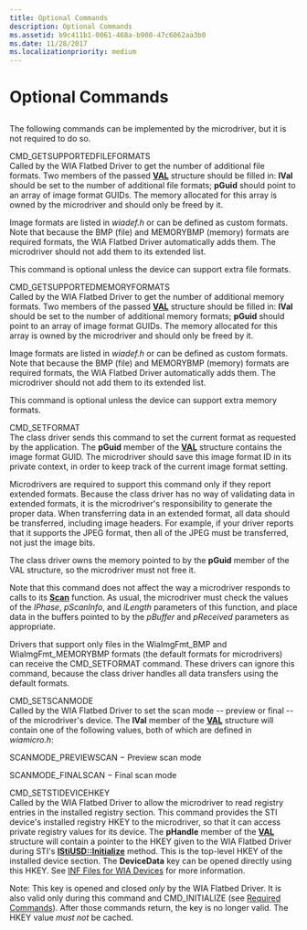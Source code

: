 ```yaml
---
title: Optional Commands
description: Optional Commands
ms.assetid: b9c411b1-0061-468a-b900-47c6062aa3b0
ms.date: 11/28/2017
ms.localizationpriority: medium
---
```


# Optional Commands


## <span id="ddk_optional_commands_si"></span><span id="DDK_OPTIONAL_COMMANDS_SI"></span>


The following commands can be implemented by the microdriver, but it is not required to do so.

<span id="CMD_GETSUPPORTEDFILEFORMATS"></span><span id="cmd_getsupportedfileformats"></span>CMD\_GETSUPPORTEDFILEFORMATS  
Called by the WIA Flatbed Driver to get the number of additional file formats. Two members of the passed [**VAL**](https://docs.microsoft.com/windows-hardware/drivers/ddi/content/wiamicro/ns-wiamicro-val) structure should be filled in: **lVal** should be set to the number of additional file formats; **pGuid** should point to an array of image format GUIDs. The memory allocated for this array is owned by the microdriver and should only be freed by it.

Image formats are listed in *wiadef.h* or can be defined as custom formats. Note that because the BMP (file) and MEMORYBMP (memory) formats are required formats, the WIA Flatbed Driver automatically adds them. The microdriver should not add them to its extended list.

This command is optional unless the device can support extra file formats.

<span id="CMD_GETSUPPORTEDMEMORYFORMATS"></span><span id="cmd_getsupportedmemoryformats"></span>CMD\_GETSUPPORTEDMEMORYFORMATS  
Called by the WIA Flatbed Driver to get the number of additional memory formats. Two members of the passed [**VAL**](https://docs.microsoft.com/windows-hardware/drivers/ddi/content/wiamicro/ns-wiamicro-val) structure should be filled in: **lVal** should be set to the number of additional memory formats; **pGuid** should point to an array of image format GUIDs. The memory allocated for this array is owned by the microdriver and should only be freed by it.

Image formats are listed in *wiadef.h* or can be defined as custom formats. Note that because the BMP (file) and MEMORYBMP (memory) formats are required formats, the WIA Flatbed Driver automatically adds them. The microdriver should not add them to its extended list.

This command is optional unless the device can support extra memory formats.

<span id="CMD_SETFORMAT"></span><span id="cmd_setformat"></span>CMD\_SETFORMAT  
The class driver sends this command to set the current format as requested by the application. The **pGuid** member of the [**VAL**](https://docs.microsoft.com/windows-hardware/drivers/ddi/content/wiamicro/ns-wiamicro-val) structure contains the image format GUID. The microdriver should save this image format ID in its private context, in order to keep track of the current image format setting.

Microdrivers are required to support this command only if they report extended formats. Because the class driver has no way of validating data in extended formats, it is the microdriver's responsibility to generate the proper data. When transferring data in an extended format, all data should be transferred, including image headers. For example, if your driver reports that it supports the JPEG format, then all of the JPEG must be transferred, not just the image bits.

The class driver owns the memory pointed to by the **pGuid** member of the VAL structure, so the microdriver must not free it.

Note that this command does not affect the way a microdriver responds to calls to its [**Scan**](https://docs.microsoft.com/windows-hardware/drivers/ddi/content/wiamicro/nf-wiamicro-scan) function. As usual, the microdriver must check the values of the *lPhase*, *pScanInfo*, and *lLength* parameters of this function, and place data in the buffers pointed to by the *pBuffer* and *pReceived* parameters as appropriate.

Drivers that support only files in the WiaImgFmt\_BMP and WiaImgFmt\_MEMORYBMP formats (the default formats for microdrivers) can receive the CMD\_SETFORMAT command. These drivers can ignore this command, because the class driver handles all data transfers using the default formats.

<span id="CMD_SETSCANMODE"></span><span id="cmd_setscanmode"></span>CMD\_SETSCANMODE  
Called by the WIA Flatbed Driver to set the scan mode -- preview or final -- of the microdriver's device. The **lVal** member of the [**VAL**](https://docs.microsoft.com/windows-hardware/drivers/ddi/content/wiamicro/ns-wiamicro-val) structure will contain one of the following values, both of which are defined in *wiamicro.h*:

SCANMODE\_PREVIEWSCAN − Preview scan mode

SCANMODE\_FINALSCAN − Final scan mode

<span id="CMD_SETSTIDEVICEHKEY"></span><span id="cmd_setstidevicehkey"></span>CMD\_SETSTIDEVICEHKEY  
Called by the WIA Flatbed Driver to allow the microdriver to read registry entries in the installed registry section. This command provides the STI device's installed registry HKEY to the microdriver, so that it can access private registry values for its device. The **pHandle** member of the [**VAL**](https://docs.microsoft.com/windows-hardware/drivers/ddi/content/wiamicro/ns-wiamicro-val) structure will contain a pointer to the HKEY given to the WIA Flatbed Driver during STI's [**IStiUSD::Initialize**](https://docs.microsoft.com/windows-hardware/drivers/ddi/content/stiusd/nf-stiusd-istiusd-initialize) method. This is the top-level HKEY of the installed device section. The **DeviceData** key can be opened directly using this HKEY. See [INF Files for WIA Devices](https://docs.microsoft.com/windows-hardware/drivers/image/inf-files-for-wia-devices) for more information.

Note: This key is opened and closed *only* by the WIA Flatbed Driver. It is also valid only during this command and CMD\_INITIALIZE (see [Required Commands](required-commands.md)). After those commands return, the key is no longer valid. The HKEY value *must not* be cached.

 

 





